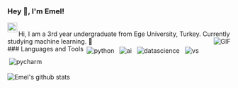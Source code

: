 ### Hey 👋, I'm Emel!

<a href="https://www.linkedin.com/in/emel-kayac%C4%B1-825a19178/">
  <img align="left" alt="Emel's LinkedIN" width="22px" src="https://cdn.jsdelivr.net/npm/simple-icons@v3/icons/linkedin.svg" />
<a />



<br />
Hi, I am a 3rd year undergraduate from Ege University, Turkey. Currently studying machine learning. 🤖
  <img align="right" alt="GIF" src="https://media.giphy.com/media/tczJoRU7XwBS8/giphy.gif" />
<br />
### Languages and Tools
<img src="https://github.com/emel-kayaci/emel-kayaci/blob/master/Assets/python.svg" alt="python" style="vertical-align:top; margin:4px">
<img src="https://github.com/emel-kayaci/emel-kayaci/blob/master/Assets/ai.svg" alt="ai" style="vertical-align:top; margin:4px">
<img src="https://github.com/emel-kayaci/emel-kayaci/blob/master/Assets/datascience.svg" alt="datascience" style="vertical-align:top; margin:4px">
<img src="https://github.com/emel-kayaci/emel-kayaci/blob/master/Assets/visualstudio.svg" alt="vs" style="vertical-align:top; margin:4px">
<img src="https://github.com/emel-kayaci/emel-kayaci/blob/master/Assets/jetbrains_pycharm.svg" alt="pycharm" style="vertical-align:top; margin:4px">

![Emel's github stats](https://github-readme-stats.vercel.app/api?username=emel-kayaci&show_icons=true&hide_border=true)
